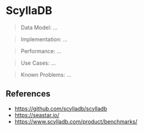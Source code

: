 # ScyllaDB

> Data Model: ...

> Implementation: ...

> Performance: ...

> Use Cases: ...

> Known Problems: ...

## References

- https://github.com/scylladb/scylladb
- https://seastar.io/
- https://www.scylladb.com/product/benchmarks/
